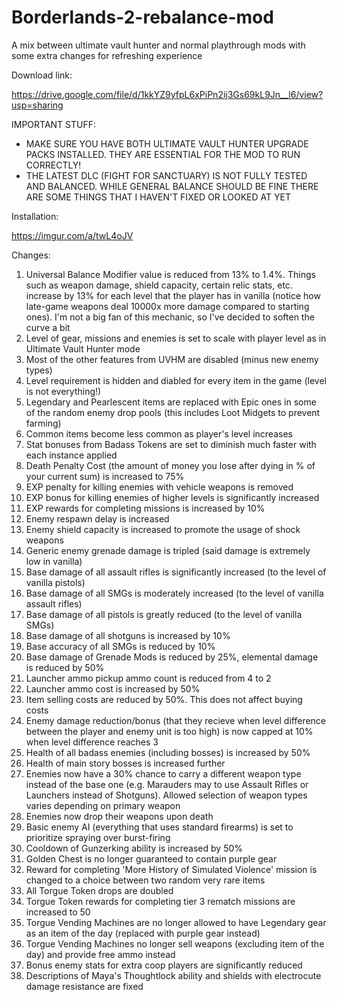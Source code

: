 # Borderlands-2-rebalance-mod
A mix between ultimate vault hunter and normal playthrough mods with some extra changes for refreshing experience

Download link:

https://drive.google.com/file/d/1kkYZ9yfpL6xPiPn2ij3Gs69kL9Jn__l6/view?usp=sharing

IMPORTANT STUFF:

* MAKE SURE YOU HAVE BOTH ULTIMATE VAULT HUNTER UPGRADE PACKS INSTALLED. THEY ARE ESSENTIAL FOR THE MOD TO RUN CORRECTLY!
* THE LATEST DLC (FIGHT FOR SANCTUARY) IS NOT FULLY TESTED AND BALANCED. WHILE GENERAL BALANCE SHOULD BE FINE THERE ARE SOME THINGS THAT I HAVEN'T FIXED OR LOOKED AT YET

Installation:

https://imgur.com/a/twL4oJV

Changes:

1. Universal Balance Modifier value is reduced from 13% to 1.4%. Things such as weapon damage, shield capacity, certain relic stats, etc. increase by 13% for each level that the player has in vanilla (notice how late-game weapons deal 10000x more damage compared to starting ones). I'm not a big fan of this mechanic, so I've decided to soften the curve a bit
2. Level of gear, missions and enemies is set to scale with player level as in Ultimate Vault Hunter mode
3. Most of the other features from UVHM are disabled (minus new enemy types)
4. Level requirement is hidden and diabled for every item in the game (level is not everything!)
5. Legendary and Pearlescent items are replaced with Epic ones in some of the random enemy drop pools (this includes Loot Midgets to prevent farming)
6. Common items become less common as player's level increases
7. Stat bonuses from Badass Tokens are set to diminish much faster with each instance applied
8. Death Penalty Cost (the amount of money you lose after dying in % of your current sum) is increased to 75%
9. EXP penalty for killing enemies with vehicle weapons is removed
10. EXP bonus for killing enemies of higher levels is significantly increased
11. EXP rewards for completing missions is increased by 10%
12. Enemy respawn delay is increased
13. Enemy shield capacity is increased to promote the usage of shock weapons
14. Generic enemy grenade damage is tripled (said damage is extremely low in vanilla)
15. Base damage of all assault rifles is significantly increased (to the level of vanilla pistols)
16. Base damage of all SMGs is moderately increased (to the level of vanilla assault rifles)
17. Base damage of all pistols is greatly reduced (to the level of vanilla SMGs)
18. Base damage of all shotguns is increased by 10%
19. Base accuracy of all SMGs is reduced by 10%
20. Base damage of Grenade Mods is reduced by 25%, elemental damage is reduced by 50%
21. Launcher ammo pickup ammo count is reduced from 4 to 2
22. Launcher ammo cost is increased by 50%
23. Item selling costs are reduced by 50%. This does not affect buying costs
24. Enemy damage reduction/bonus (that they recieve when level difference between the player and enemy unit is too high) is now capped at 10% when level difference reaches 3
25. Health of all badass enemies (including bosses) is increased by 50%
26. Health of main story bosses is increased further 
27. Enemies now have a 30% chance to carry a different weapon type instead of the base one (e.g. Marauders may to use Assault Rifles or Launchers instead of Shotguns). Allowed selection of weapon types varies depending on primary weapon
28. Enemies now drop their weapons upon death
29. Basic enemy AI (everything that uses standard firearms) is set to prioritize spraying over burst-firing
30. Cooldown of Gunzerking ability is increased by 50%
31. Golden Chest is no longer guaranteed to contain purple gear
32. Reward for completing 'More History of Simulated Violence' mission is changed to a choice between two random very rare items
33. All Torgue Token drops are doubled
34. Torgue Token rewards for completing tier 3 rematch missions are increased to 50
35. Torgue Vending Machines are no longer allowed to have Legendary gear as an item of the day (replaced with purple gear instead)
36. Torgue Vending Machines no longer sell weapons (excluding item of the day) and provide free ammo instead
37. Bonus enemy stats for extra coop players are significantly reduced
38. Descriptions of Maya's Thoughtlock ability and shields with electrocute damage resistance are fixed
